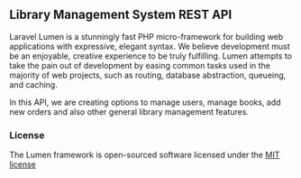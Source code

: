 ## Library Management System REST API

Laravel Lumen is a stunningly fast PHP micro-framework for building web applications with expressive, elegant syntax. We believe development must be an enjoyable, creative experience to be truly fulfilling. Lumen attempts to take the pain out of development by easing common tasks used in the majority of web projects, such as routing, database abstraction, queueing, and caching.

In this API, we are creating options to manage users, manage books, add new orders and also other general library management features.

### License

The Lumen framework is open-sourced software licensed under the [MIT license](http://opensource.org/licenses/MIT)
